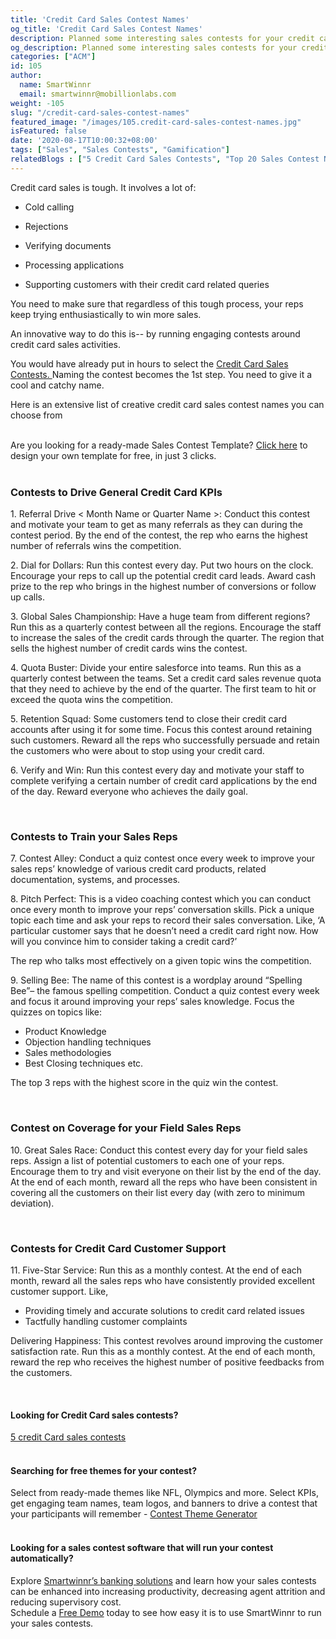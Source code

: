```yaml
---
title: 'Credit Card Sales Contest Names'
og_title: 'Credit Card Sales Contest Names'
description: Planned some interesting sales contests for your credit card sales reps? Spark their enthusiasm with a cool name. Explore our collection of creative credit card sales contest names
og_description: Planned some interesting sales contests for your credit card sales reps? Spark their enthusiasm with a cool name. Explore our collection of creative credit card sales contest names
categories: ["ACM"]
id: 105
author:
  name: SmartWinnr
  email: smartwinnr@mobillionlabs.com
weight: -105
slug: "/credit-card-sales-contest-names"
featured_image: "/images/105.credit-card-sales-contest-names.jpg"
isFeatured: false
date: '2020-08-17T10:00:32+08:00'
tags: ["Sales", "Sales Contests", "Gamification"]
relatedBlogs : ["5 Credit Card Sales Contests", "Top 20 Sales Contest Names", "25 Creative Sales Team Names", "23 Sales incentive ideas to keep your sales team motivated", "Sales Contest Communication Template", "Creative Employee Recognition Award Names", "How to Launch a Sales Contest"]
---
```


Credit card sales is tough. It involves a lot of:

* Cold calling

* Rejections

* Verifying documents

* Processing applications

* Supporting customers with their credit card related queries

You need to make sure that regardless of this tough process, your reps keep trying enthusiastically to win more sales.

An innovative way to do this is-- by running engaging contests around credit card sales activities.

<div class="ml-margin-bottom10">You would have already put in hours to select the <a href="https://smartwinnr.com/post/5-credit-card-sales-contests/" target="_blank" class="ml_custom_link">Credit Card Sales Contests. </a>Naming the contest becomes the 1st step. You need to give it a cool and catchy name.</div>

Here is an extensive list of creative credit card sales contest names you can choose from

<br>

<div class="ml_pro_tip ml-margin-top20 ml-margin-bottom20">
  Are you looking for a ready-made <span class="ml_text_bold">Sales Contest Template?</span> <a href="https://tools.smartwinnr.com/#/contest-theme-generator" rel="noreferrer" target="_blank" class="ml_custom_link">Click here</a> to design your own template for free, in just 3 clicks.
</div>

<br>

### **Contests to Drive General Credit Card KPIs**

<div class="ml-margin-left10">
  <p><span class="ml_text_bold">1. Referral Drive < Month Name or Quarter Name >:</span> Conduct this contest and motivate your team to get as many referrals as they can during the contest period. By the end of the contest, the rep who earns the <span class="ml_highlighted_text">highest number of referrals</span> wins the competition.</p>
  <p><span class="ml_text_bold">2. Dial for Dollars:</span> Run this contest every day. Put two hours on the clock. Encourage your reps to call up the potential credit card leads. Award cash prize to the rep who brings in the <span class="ml_highlighted_text">highest number of conversions or follow up calls.</span</p>
  <p><span class="ml_text_bold">3. Global Sales Championship:</span> Have a huge team from different regions? Run this as a quarterly contest between all the regions. Encourage the staff to increase the sales of the credit cards through the quarter. The region that sells the highest <span class="ml_highlighted_text">number of credit cards</span> wins the contest. </p>
  <p><span class="ml_text_bold">4. Quota Buster:</span> Divide your entire salesforce into teams. Run this as a quarterly contest between the teams. Set a credit card <span class="ml_highlighted_text">sales revenue quota</span> that they need to achieve by the end of the quarter. The first team to hit or exceed the quota wins the competition.</p>
  <p><span class="ml_text_bold">5. Retention Squad:</span> Some customers tend to close their credit card accounts after using it for some time. Focus this contest around retaining such customers. Reward all the reps who successfully persuade and <span class="ml_highlighted_text">retain the customers</span> who were about to stop using your credit card.</p>
  <p><span class="ml_text_bold">6. Verify and Win:</span> Run this contest every day and motivate your staff to <span class="ml_highlighted_text">complete verifying</span> a certain number of <span class="ml_highlighted_text">credit card applications</span> by the end of the day. Reward everyone who achieves the daily goal.</p>
</div>

<br>

### **Contests to Train your Sales Reps**

<div class="ml-margin-left10">
  <p><span class="ml_text_bold">7. Contest Alley:</span> Conduct a quiz contest once every week to improve your <span class="ml_highlighted_text">sales reps’ knowledge</span> of various credit card products, related documentation, systems, and processes.</p>
  <p><span class="ml_text_bold">8. Pitch Perfect:</span> This is a video coaching contest which you can conduct once every month to <span class="ml_highlighted_text">improve your reps’ conversation skills.</span> Pick a unique topic each time and ask your reps to record their sales conversation. Like, ‘A particular customer says that he doesn’t need a credit card right now. How will you convince him to consider taking a credit card?’</p>
  <p>The rep who talks most effectively on a given topic wins the competition.</p>
  <p><span class="ml_text_bold">9. Selling Bee:</span> The name of this contest is a wordplay around “Spelling Bee”– the famous spelling competition. Conduct a quiz contest every week and focus it around <span class="ml_highlighted_text">improving your reps’ sales knowledge.</span> Focus the quizzes on topics like:</p>
  <ul>
    <li>Product Knowledge</li>
    <li>Objection handling techniques</li>
    <li>Sales methodologies</li>
    <li>Best Closing techniques etc.</li>
  </ul>
  <p>The top 3 reps with the highest score in the quiz win the contest.</p>
</div>

<!-- <div class="ml-margin-bottom10">Use <a href="https://www.smartwinnr.com/product/targeted-learning/" target="_blank" class="ml-desc-text">SmartWinnr’s Targeted Learning</a> to train, engage and empower your salesforce from a single platform</div> -->

<br>

### **Contest on Coverage for your Field Sales Reps**

<div class="ml-margin-left10">
  <p><span class="ml_text_bold">10. Great Sales Race:</span> Conduct this contest every day for your <span class="ml_highlighted_text">field sales</span> reps. Assign a list of potential customers to each one of your reps. Encourage them to try and visit everyone on their list by the end of the day. At the end of each month, reward all the reps who have been consistent in covering all the customers on their list every day (with zero to minimum deviation).</p>
</div>

<br>

### **Contests for Credit Card Customer Support**

<div class="ml-margin-left10">
  <p><span class="ml_text_bold">11. Five-Star Service: Run this as a monthly contest. At the end of each month, reward all the sales reps who have consistently provided <span class="ml_highlighted_text">excellent customer support.</span> Like,</p>
  <ul>
    <li>Providing timely and accurate solutions to credit card related issues</li>
    <li>Tactfully handling customer complaints</li>
  </ul>
  <p><span class="ml_text_bold">Delivering Happiness:</span> This contest revolves around improving the <span class="ml_highlighted_text">customer satisfaction rate.</span> Run this as a monthly contest. At the end of each month, reward the rep who receives the highest number of positive feedbacks from the customers.</p>
</div>

<!-- <div class="ml-margin-bottom10">Prior to the contest launch, you need to communicate the contest effectively to your audience so as to create enthusiasm. Use our <a href="https://www.smartwinnr.com/post/sales-contest-communication-template/" target="_blank" class="ml-desc-text">sales contest communication template</a> to effectively announce your contest.</div>

<div class="ml-margin-bottom10">Want to present creative awards to your contest winners? Check out  our article: <a href="https://www.smartwinnr.com/post/creative-employee-recognition-award-names/" target="_blank" class="ml-desc-text">Creative Employee Recognition Award names</a>.</div>

<div class="ml-margin-bottom10">Conduct your sales contests through <a href="https://www.smartwinnr.com/product/sales-contest/" target="_blank" class="ml-desc-text">SmartWinnr’s mobile-first Gamified Platform</a> and boost your sales by 60%. No tedious excel calculations, live leaderboard which can be accessed from mobile phones and more!</div> -->

<br>

#### **Looking for Credit Card sales contests?**

<div class="ml-margin-bottom10"><a href="https://smartwinnr.com/post/5-credit-card-sales-contests/" target="_blank" class="ml_custom_link">5 credit Card sales contests</a></div>

<br>

#### **Searching for free themes for your contest?**

<div class="ml-margin-bottom10">Select from ready-made themes like NFL, Olympics and more. Select KPIs, get engaging team names, team logos, and banners to drive a contest that your participants will remember - <a href="https://tools.smartwinnr.com/#/contest-theme-generator" rel="noreferrer" target="_blank" class="ml_custom_link">Contest Theme Generator</a></div> 

<br>

#### **Looking for a sales contest software that will run your contest automatically?**

<div class="ml-margin-bottom10">Explore <a href="https://www.smartwinnr.com/solutions/banking/" target="_blank" class="ml_custom_link">Smartwinnr’s banking solutions</a> and learn how your sales contests can be enhanced into increasing productivity, decreasing agent attrition and reducing supervisory cost.</div>

<div class="ml-margin-bottom10">Schedule a <a href="https://www.smartwinnr.com/request-demo/" target="_blank" class="ml_custom_link">Free Demo</a> today to see how easy it is to use SmartWinnr to run your sales contests. </div>